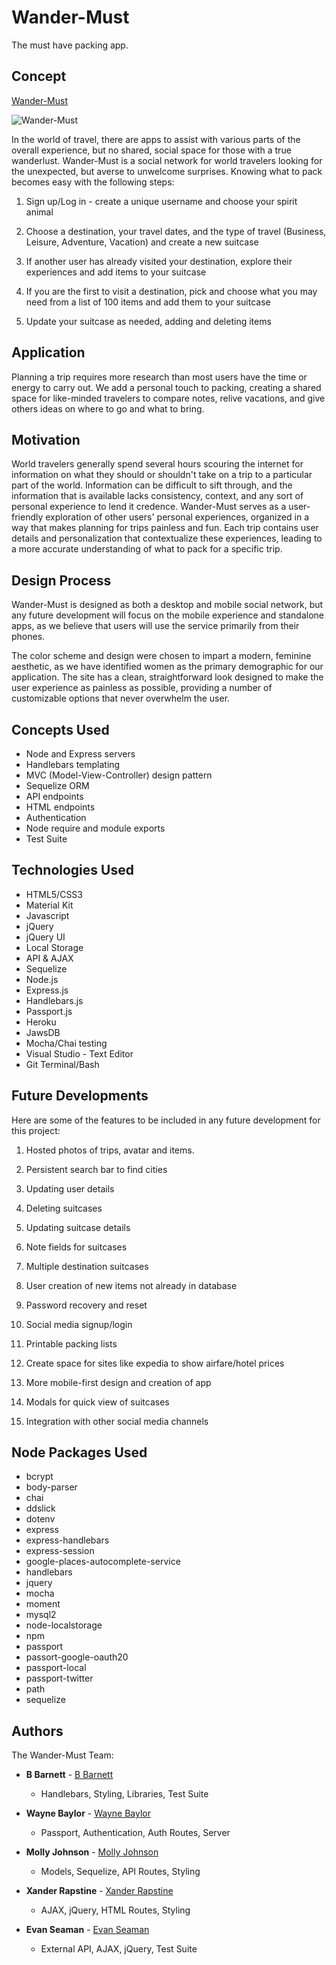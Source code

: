 # Wander-Must

The must have packing app.


## Concept

[Wander-Must](https://wander-must.herokuapp.com/)

![Wander-Must](https://github.com/MollyLJohnson/Wander-Must/blob/master/wandermust.png)

In the world of travel, there are apps to assist with various parts of the overall experience, but no shared, social space for those with a true wanderlust. Wander-Must is a social network for world travelers looking for the unexpected, but averse to unwelcome surprises. Knowing what to pack becomes easy with the following steps:

1. Sign up/Log in - create a unique username and choose your spirit animal

2. Choose a destination, your travel dates, and the type of travel (Business, Leisure, Adventure, Vacation) and create a new suitcase

3. If another user has already visited your destination, explore their experiences and add items to your suitcase

4. If you are the first to visit a destination, pick and choose what you may need from a list of 100 items and add them to your suitcase

5. Update your suitcase as needed, adding and deleting items


## Application

Planning a trip requires more research than most users have the time or energy to carry out. We add a personal touch to packing, creating a shared space for like-minded travelers to compare notes, relive vacations, and give others ideas on where to go and what to bring.


## Motivation

World travelers generally spend several hours scouring the internet for information on what they should or shouldn't take on a trip to a particular part of the world. Information can be difficult to sift through, and the information that is available lacks consistency, context, and any sort of personal experience to lend it credence. Wander-Must serves as a user-friendly exploration of other users' personal experiences, organized in a way that makes planning for trips painless and fun. Each trip contains user details and personalization that contextualize these experiences, leading to a more accurate understanding of what to pack for a specific trip.


## Design Process

Wander-Must is designed as both a desktop and mobile social network, but any future development will focus on the mobile experience and standalone apps, as we believe that users will use the service primarily from their phones.

The color scheme and design were chosen to impart a modern, feminine aesthetic, as we have identified women as the primary demographic for our application. The site has a clean, straightforward look designed to make the user experience as painless as possible, providing a number of customizable options that never overwhelm the user.


## Concepts Used

- Node and Express servers
- Handlebars templating
- MVC (Model-View-Controller) design pattern
- Sequelize ORM
- API endpoints
- HTML endpoints
- Authentication
- Node require and module exports
- Test Suite


## Technologies Used

- HTML5/CSS3
- Material Kit
- Javascript
- jQuery
- jQuery UI
- Local Storage
- API & AJAX
- Sequelize
- Node.js
- Express.js
- Handlebars.js
- Passport.js
- Heroku
- JawsDB
- Mocha/Chai testing
- Visual Studio - Text Editor
- Git Terminal/Bash


## Future Developments

Here are some of the features to be included in any future development for this project:

1. Hosted photos of trips, avatar and items.

2. Persistent search bar to find cities

3. Updating user details

4. Deleting suitcases

5. Updating suitcase details

6. Note fields for suitcases

7. Multiple destination suitcases

8. User creation of new items not already in database

9. Password recovery and reset

10. Social media signup/login

11. Printable packing lists

12. Create space for sites like expedia to show airfare/hotel prices

13. More mobile-first design and creation of app

14. Modals for quick view of suitcases

15. Integration with other social media channels


## Node Packages Used

- bcrypt
- body-parser
- chai
- ddslick
- dotenv
- express
- express-handlebars
- express-session
- google-places-autocomplete-service
- handlebars
- jquery
- mocha
- moment
- mysql2
- node-localstorage
- npm
- passport
- passort-google-oauth20
- passport-local
- passport-twitter
- path
- sequelize


## Authors

The Wander-Must Team:

- **B Barnett** - [B Barnett](https://github.com/justbbarnett)
    - Handlebars, Styling, Libraries, Test Suite

- **Wayne Baylor** - [Wayne Baylor](https://github.com/timebreaker49)
    - Passport, Authentication, Auth Routes, Server

- **Molly Johnson** - [Molly Johnson](https://github.com/MollyLJohnson)
    - Models, Sequelize, API Routes, Styling

- **Xander Rapstine** - [Xander Rapstine](https://github.com/Xandromus)
    - AJAX, jQuery, HTML Routes, Styling

- **Evan Seaman** - [Evan Seaman](https://github.com/evanjosephcode)
    - External API, AJAX, jQuery, Test Suite